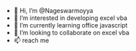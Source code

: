 - 👋 Hi, I’m @Nageswarmoyya
- 👀 I’m interested in developing excel vba
- 🌱 I’m currently learning office javascript
- 💞️ I’m looking to collaborate on excel vba
- 📫  reach me 

<!---
Nageswarmoyya/Nageswarmoyya is a ✨ special ✨ repository because its `README.md` (this file) appears on your GitHub profile.
You can click the Preview link to take a look at your changes.
--->
